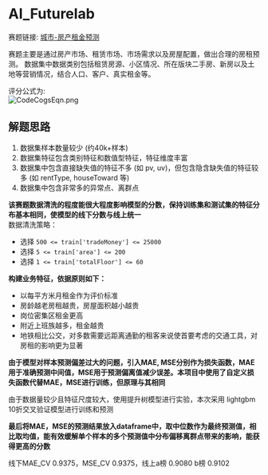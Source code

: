 # AI_Futurelab
赛题链接: [城市-房产租金预测](https://ai.futurelab.tv/contest_detail/3)

赛题主要是通过房产市场、租赁市场、市场需求以及房屋配置，做出合理的房租预测。
数据集中数据类别包括租赁房源、小区情况、所在版块二手房、新房以及土地等营销情况，结合人口、客户、真实租金等。

评分公式为:   
![CodeCogsEqn.png](https://i.loli.net/2019/05/23/5ce681108b99694252.png)


## 解题思路
1. 数据集样本数量较少 (约40k+样本)
2. 数据集特征包含类别特征和数值型特征，特征维度丰富
3. 数据集中包含直接缺失值的特征不多 (如 pv, uv)，但包含隐含缺失值的特征较多 (如 rentType, houseToward 等)
4. 数据集中包含非常多的异常点、离群点


**该赛题数据清洗的程度能很大程度影响模型的分数，保持训练集和测试集的特征分布基本相同，使模型的线下分数与线上统一**
\
数据清洗策略：
+ 选择 ``500 <= train['tradeMoney'] <= 25000``
+ 选择 ``5 <= train['area'] <= 200``
+ 选择 ``1 <= train['totalFloor'] <= 60``

**构建业务特征，依据原则如下：**
+ 以每平方米月租金作为评价标准
+ 房龄越老房租越贵，房屋面积越小越贵
+ 岗位密集区租金更高
+ 附近上班族越多，租金越贵
+ 地铁相比公交，对多数需要远距离通勤的租客来说使首要考虑的交通工具，对房租的影响更为显著

**由于模型对样本预测偏差过大的问题，引入MAE, MSE分别作为损失函数，MAE用于准确预测中间值，MSE用于预测偏离值减少误差。本项目中使用了自定义损失函数代替MAE，MSE进行训练，但原理与其相同**

由于数据量较少且特征尺度较大，使用提升树模型进行实验，本次采用 lightgbm 10折交叉验证模型进行训练和预测

**最后将MAE，MSE的预测结果放入dataframe中，取中位数作为最终预测值，相比取均值，能有效缓解单个样本的多个预测值中分布偏移离群点带来的影响，能获得更高的分数**

线下MAE_CV 0.9375，MSE_CV 0.9375，线上a榜 0.9080 b榜 0.9102
